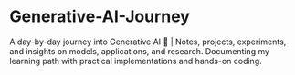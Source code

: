 # Generative-AI-Journey
A day-by-day journey into Generative AI 🚀 | Notes, projects, experiments, and insights on models, applications, and research. Documenting my learning path with practical implementations and hands-on coding.
